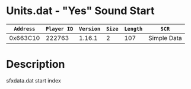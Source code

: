 # Units.dat - "Yes" Sound Start

| `Address` | `Player ID` | `Version` | `Size` | `Length` | `SCR` |
| ---------- | ----------- | --------- | ------ | -------- | ---- |
| 0x663C10 | 222763 | 1.16.1 | 2 | 107 | Simple Data |

# Description

sfxdata.dat start index